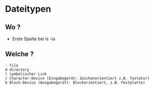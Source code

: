 # Dateitypen 

## Wo ? 

  * Erste Spalte bei ls -la 

## Welche ? 

```
- file 
d directory 
l symbolischer Link 
c Character-Device (Eingabegerät: Zeichenorientiert z.B. Tastatur)  
b Block-Device (Ausgabegerät): Blockorientiert, z.B. Festplatte) 
```
